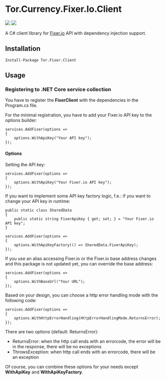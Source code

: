 # Tor.Currency.Fixer.Io.Client

[![](https://img.shields.io/nuget/dt/Tor.Fixer.Client)](#) [![](https://img.shields.io/nuget/v/Tor.Fixer.Client)](https://www.nuget.org/packages/Tor.Fixer.Client)

A C# client library for [Fixer.io](http://fixer.io/) API with dependency injection support.

## Installation

```text
Install-Package Tor.Fixer.Client
```

## Usage

### Registering to .NET Core service collection

You have to register the **FixerClient** with the dependencies in the Program.cs file.

For the minimal registration, you have to add your Fixer.io API key to the options builder:

```text
services.AddFixer(options =>
{
    options.WithApiKey("Your API key");
});
```

#### Options

Setting the API key:

```text
services.AddFixer(options =>
{
    options.WithApiKey("Your Fixer.io API key");
});
```

If you want to implement some API key factory logic, f.e.: if you want to change your API key in runtime:

```text
public static class SharedData
{
    public static string FixerApiKey { get; set; } = "Your Fixer.io API key";
}
```

```text
services.AddFixer(options =>
{
    options.WithApiKeyFactory(() => SharedData.FixerApiKey);
});
```

If you use an alias accessing Fixer.io or the Fixer.io base address changes and this package is not updated yet, you can override the base address:

```text
services.AddFixer(options =>
{
    options.WithBaseUrl("Your URL");
});
```

Based on your design, you can choose a http error handling mode with the following code:

```text
services.AddFixer(options =>
{
    options.WithHttpErrorHandling(HttpErrorHandlingMode.ReturnsError);
});
```

There are two options (default: ReturnsError):
 - ReturnsError: when the http call ends with an errorcode, the error will be in the response, there will be no exceptions
 - ThrowsException: when http call ends with an errorcode, there will be an exception

Of course, you can combine these options for your needs except **WithApiKey** and **WithApiKeyFactory**.
